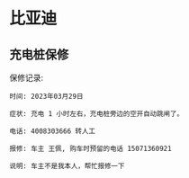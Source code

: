 <!--#region
@author 吴钦飞
@email wuqinfei@qq.com
@create date 2025-08-05 09:23:36
@modify date 2025-08-05 09:28:34
@desc [description]
#endregion-->

# 比亚迪

## 充电桩保修

保修记录:

```text
时间: 2023年03月29日

症状: 充电 1 小时左右，充电桩旁边的空开自动跳闸了。

电话: 4008303666 转人工

报修: 车主 王佩, 购车时预留的电话 15071360921

说明: 车主不是我本人，帮忙报修一下
```
